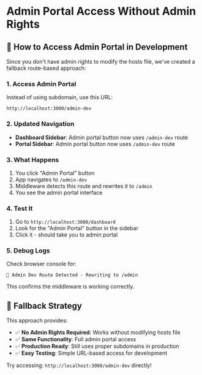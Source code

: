 # Admin Portal Access Without Admin Rights

## 🚀 **How to Access Admin Portal in Development**

Since you don't have admin rights to modify the hosts file, we've created a fallback route-based approach:

### **1. Access Admin Portal**

Instead of using subdomain, use this URL:

```
http://localhost:3000/admin-dev
```

### **2. Updated Navigation**

- **Dashboard Sidebar**: Admin portal button now uses `/admin-dev` route
- **Portal Sidebar**: Admin portal button now uses `/admin-dev` route

### **3. What Happens**

1. You click "Admin Portal" button
2. App navigates to `/admin-dev`
3. Middleware detects this route and rewrites it to `/admin`
4. You see the admin portal interface

### **4. Test It**

1. Go to `http://localhost:3000/dashboard`
2. Look for the "Admin Portal" button in the sidebar
3. Click it - should take you to admin portal

### **5. Debug Logs**

Check browser console for:

```
🚀 Admin Dev Route Detected - Rewriting to /admin
```

This confirms the middleware is working correctly.

## 🔄 **Fallback Strategy**

This approach provides:

- ✅ **No Admin Rights Required**: Works without modifying hosts file
- ✅ **Same Functionality**: Full admin portal access
- ✅ **Production Ready**: Still uses proper subdomains in production
- ✅ **Easy Testing**: Simple URL-based access for development

Try accessing: `http://localhost:3000/admin-dev` directly!
